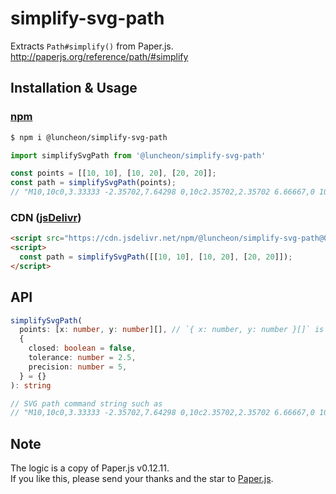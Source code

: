 # simplify-svg-path

Extracts `Path#simplify()` from Paper.js.  
http://paperjs.org/reference/path/#simplify

## Installation & Usage

### [npm](https://www.npmjs.com/package/@luncheon/simplify-svg-path)

```bash
$ npm i @luncheon/simplify-svg-path
```

```javascript
import simplifySvgPath from '@luncheon/simplify-svg-path'

const points = [[10, 10], [10, 20], [20, 20]];
const path = simplifySvgPath(points);
// "M10,10c0,3.33333 -2.35702,7.64298 0,10c2.35702,2.35702 6.66667,0 10,0"
```

### CDN ([jsDelivr](https://www.jsdelivr.com/package/npm/@luncheon/simplify-svg-path))

```html
<script src="https://cdn.jsdelivr.net/npm/@luncheon/simplify-svg-path@0.2.0"></script>
<script>
  const path = simplifySvgPath([[10, 10], [10, 20], [20, 20]]);
</script>
```

## API

```ts
simplifySvgPath(
  points: [x: number, y: number][], // `{ x: number, y: number }[]` is also acceptable
  {
    closed: boolean = false,
    tolerance: number = 2.5,
    precision: number = 5,
  } = {}
): string

// SVG path command string such as
// "M10,10c0,3.33333 -2.35702,7.64298 0,10c2.35702,2.35702 6.66667,0 10,0"
```

## Note

The logic is a copy of Paper.js v0.12.11.  
If you like this, please send your thanks and the star to [Paper.js](https://github.com/paperjs/paper.js).
